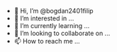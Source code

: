- 👋 Hi, I’m @bogdan2401filip
- 👀 I’m interested in ...
- 🌱 I’m currently learning ...
- 💞️ I’m looking to collaborate on ...
- 📫 How to reach me ...

<!---
bogdan2401filip/bogdan2401filip is a ✨ special ✨ repository because its `README.md` (this file) appears on your GitHub profile.
You can click the Preview link to take a look at your changes.
--->
